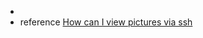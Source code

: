 *   
*   reference
    [How can I view pictures via ssh](https://superuser.com/questions/557622/how-can-i-view-pictures-via-ssh)

